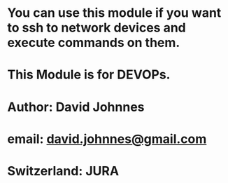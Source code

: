 # You can use this module if you want to ssh to network devices and execute commands on them.
# This Module is for DEVOPs.
# Author: David Johnnes
# email: david.johnnes@gmail.com
# Switzerland: JURA
